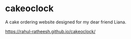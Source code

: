 # cakeoclock
A cake ordering website designed for my dear friend Liana.

https://rahul-ratheesh.github.io/cakeoclock/



